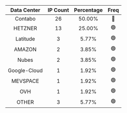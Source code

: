 | Data Center | IP Count | Percentage | Freq |
|:------------:|:--------:|:-----------:|:-----:|
| Contabo | 26 | 50.00% | 🔴 |
| HETZNER | 13 | 25.00% | 🟢 |
| Latitude | 3 | 5.77% | 🟢 |
| AMAZON | 2 | 3.85% | 🟢 |
| Nubes | 2 | 3.85% | 🟢 |
| Google-Cloud | 1 | 1.92% | 🟢 |
| MEVSPACE | 1 | 1.92% | 🟢 |
| OVH | 1 | 1.92% | 🟢 |
| OTHER | 3 | 5.77% | 🟢 |